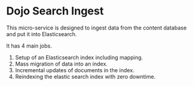 # Dojo Search Ingest

This micro-service is designed to ingest data from the content database and put it into Elasticsearch.

It has 4 main jobs.

1. Setup of an Elasticsearch index including mapping.
1. Mass migration of data into an index.
1. Incremental updates of documents in the index.
1. Reindexing the elastic search index with zero downtime.
